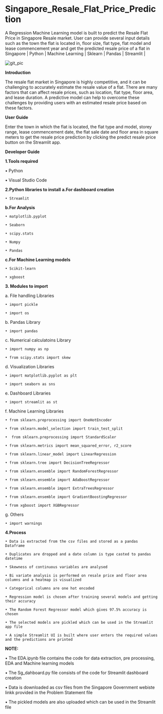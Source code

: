 # Singapore_Resale_Flat_Price_Prediction
A Regression Machine Learning model is built to predict the Resale Flat Price in Singapore Resale market. User can provide several input details such as the town the flat is located in, floor size, flat type, flat model and lease commencement year and get the predicted resale price of a flat in Singapore | Python | Machine Learning | Sklearn | Pandas | Streamlit |

![git_pic](https://github.com/Abinaya-Ganesh/Singapore_Resale_Flat_Price_Prediction/assets/162968618/f71a2616-bdb0-4914-ae56-b4dda366608f)


**Introduction**

  The resale flat market in Singapore is highly competitive, and it can be challenging to accurately estimate the resale value of a flat. There are many factors that can
affect resale prices, such as location, flat type, floor area, and lease duration. A predictive model can help to overcome these challenges by providing users with an
estimated resale price based on these factors. 

**User Guide**

Enter the town in which the flat is located, the flat type and model, storey range, lease commencement date, the flat sale date and floor area in square meters to get the resale price prediction by clicking the predict resale price button on the Streamlit app.

**Developer Guide**

**1.Tools required**

  • Python

  • Visual Studio Code

  **2.Python libraries to install**
  **a.For dashboard creation**

    • Streamlit

  **b.For Analysis**

    • matplotlib.pyplot

    • Seaborn

    • scipy.stats

    • Numpy

    • Pandas

  **c.For Machine Learning models**

    • Scikit-learn

    • xgboost

  **3. Modules to import**

  a. File handling Libraries

    • import pickle
    
    • import os

  b. Pandas Library

    • import pandas

  c. Numerical calculatoins Library

    • import numpy as np

    • from scipy.stats import skew

  d. Visualization Libraries

    • import matplotlib.pyplot as plt

    • import seaborn as sns

  e. Dashboard Libraries

    • import streamlit as st

  f. Machine Learning Libraries

    • from sklearn.preprocessing import OneHotEncoder

    • from sklearn.model_selection import train_test_split

    •  from sklearn.preprocessing import StandardScaler
    
    • from sklearn.metrics import mean_squared_error, r2_score
    
    • from sklearn.linear_model import LinearRegression

    • from sklearn.tree import DecisionTreeRegressor
    
    • from sklearn.ensemble import RandomForestRegressor
    
    • from sklearn.ensemble import AdaBoostRegressor

    • from sklearn.ensemble import ExtraTreesRegressor

    • from sklearn.ensemble import GradientBoostingRegressor

    • from xgboost import XGBRegressor

  g. Others

    • import warnings

  **4.Process**

    • Data is extracted from the csv files and stored as a pandas Dataframe

    • Duplicates are dropped and a date column is type casted to pandas datetime
    
    • Skewness of continuous variables are analysed

    • Bi variate analysis is performed on resale price and floor area columns and a heatmap is visualized

    • Categorical columns are one hot encoded

    • Regression model is chosen after training several models and getting their accuracy

    • The Random Forest Regressor model which gives 97.5% accuracy is chosen

    • The selected models are pickled which can be used in the Streamlit app file

    • A simple Streamlit UI is built where user enters the required values and the predictions are printed

        
**NOTE:**

  • The EDA.ipynb file contains the code for data extraction, pre processing, EDA and Machine learning models
    
  • The Sg_dahboard.py file consists of the code for Streamlit dashboard creation

  • Data is downloaded as csv files from the Singapore Government webiste linkk provided in the Problem Statement file

  • The pickled models are also uploaded which can be used in the Streamlit file
